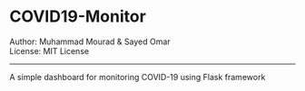 # COVID19-Monitor

Author: Muhammad Mourad & Sayed Omar  
License: MIT License

---

A simple dashboard for monitoring COVID-19 using Flask framework
